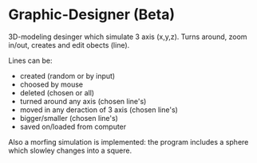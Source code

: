 # Graphic-Designer (Beta)
3D-modeling desinger which simulate 3 axis (x,y,z).
Turns around, zoom in/out, creates and edit obects (line). 

Lines can be:
- created (random or by input)
- choosed by mouse
- deleted (chosen or all)
- turned around any axis (chosen line's)
- moved in any deraction of 3 axis (chosen line's)
- bigger/smaller (chosen line's)
- saved on/loaded from computer

Also a morfing simulation is implemented: the program includes a sphere which slowley changes into a squere.
